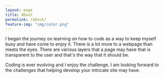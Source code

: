 ```yaml
---
layout: page
title: About
permalink: /about/
feature-img: "img/color.png"
---
```


I began the journey on learning on how to code as a way to keep myself busy and have come to enjoy it.  There is a lot more to a webpage than meets the eyes.  There are various layers that a page may have that is transparent to the user and that's the way that it should be.

Coding is ever evolving and I enjoy the challenge.  I am looking forward to the challenges that helping develop your intricate site may have.

